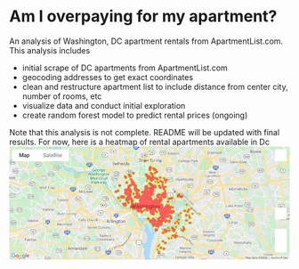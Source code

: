 # Am I overpaying for my apartment?
An analysis of Washington, DC apartment rentals from ApartmentList.com. 
This analysis includes
  - initial scrape of DC apartments from ApartmentList.com
  - geocoding addresses to get exact coordinates
  - clean and restructure apartment list to include distance from center city, number of rooms, etc
  - visualize data and conduct initial exploration
  - create random forest model to predict rental prices (ongoing)
  
Note that this analysis is not complete. README will be updated with final results.
For now, here is a heatmap of rental apartments available in Dc
![apt_heatmap](https://github.com/mathyjokes/ApartmentList.com/blob/master/apartment_heatmap.png)
